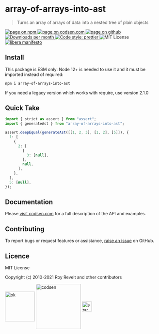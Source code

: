 # array-of-arrays-into-ast

> Turns an array of arrays of data into a nested tree of plain objects

<div class="package-badges">
  <a href="https://www.npmjs.com/package/array-of-arrays-into-ast" rel="nofollow noreferrer noopener">
    <img src="https://img.shields.io/badge/-npm-blue?style=flat-square" alt="page on npm">
  </a>
  <a href="https://codsen.com/os/array-of-arrays-into-ast" rel="nofollow noreferrer noopener">
    <img src="https://img.shields.io/badge/-codsen-blue?style=flat-square" alt="page on codsen.com">
  </a>
  <a href="https://github.com/codsen/codsen/tree/main/packages/array-of-arrays-into-ast" rel="nofollow noreferrer noopener">
    <img src="https://img.shields.io/badge/-github-blue?style=flat-square" alt="page on github">
  </a>
  <a href="https://npmcharts.com/compare/array-of-arrays-into-ast?interval=30" rel="nofollow noreferrer noopener" target="_blank">
    <img src="https://img.shields.io/npm/dm/array-of-arrays-into-ast.svg?style=flat-square" alt="Downloads per month">
  </a>
  <a href="https://prettier.io" rel="nofollow noreferrer noopener" target="_blank">
    <img src="https://img.shields.io/badge/code_style-prettier-brightgreen.svg?style=flat-square" alt="Code style: prettier">
  </a>
  <img src="https://img.shields.io/badge/licence-MIT-brightgreen.svg?style=flat-square" alt="MIT License">
  <a href="https://liberamanifesto.com" rel="nofollow noreferrer noopener" target="_blank">
    <img src="https://img.shields.io/badge/libera-manifesto-lightgrey.svg?style=flat-square" alt="libera manifesto">
  </a>
</div>

## Install

This package is ESM only: Node 12+ is needed to use it and it must be imported instead of required:

```bash
npm i array-of-arrays-into-ast
```

If you need a legacy version which works with require, use version 2.1.0

## Quick Take

```js
import { strict as assert } from "assert";
import { generateAst } from "array-of-arrays-into-ast";

assert.deepEqual(generateAst([[1, 2, 3], [1, 2], [5]]), {
  1: [
    {
      2: [
        {
          3: [null],
        },
        null,
      ],
    },
  ],
  5: [null],
});
```

## Documentation

Please [visit codsen.com](https://codsen.com/os/array-of-arrays-into-ast/) for a full description of the API and examples.

## Contributing

To report bugs or request features or assistance, [raise an issue](https://github.com/codsen/codsen/issues/new/choose) on GitHub.

## Licence

MIT License

Copyright (c) 2010-2021 Roy Revelt and other contributors

<img src="https://codsen.com/images/png-codsen-ok.png" width="98" alt="ok" align="center"> <img src="https://codsen.com/images/png-codsen-1.png" width="148" alt="codsen" align="center"> <img src="https://codsen.com/images/png-codsen-star-small.png" width="32" alt="star" align="center">
